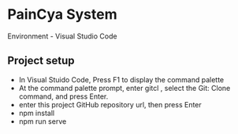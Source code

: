# PainCya System

Environment - Visual Studio Code

## Project setup

- In Visual Stuido Code, Press F1 to display the command palette
- At the command palette prompt, enter gitcl , select the Git: Clone command, and press Enter.
- enter this project GitHub repository url, then press Enter
- npm install
- npm run serve


